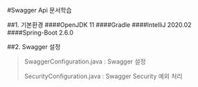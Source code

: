 #Swagger Api 문서학습

##1. 기본환경
####OpenJDK 11
####Gradle
####IntelliJ 2020.02
####Spring-Boot 2.6.0

##2. Swagger 설정
> SwaggerConfiguration.java : Swagger 설정 
> 
> SecurityConfiguration.java : Swagger Security 예외 처리
